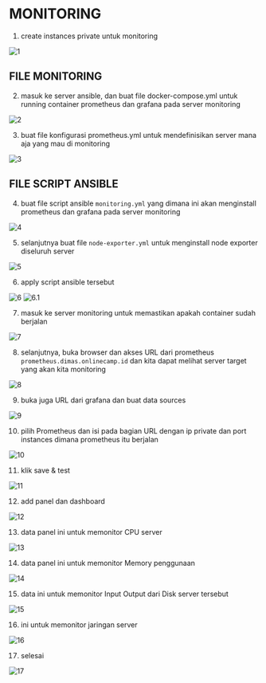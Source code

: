 # MONITORING

1. create instances private untuk monitoring

![1](assets/01.png)

## FILE MONITORING

2. masuk ke server ansible, dan buat file docker-compose.yml untuk running container prometheus dan grafana pada server monitoring

![2](assets/02.png)

3. buat file konfigurasi prometheus.yml untuk mendefinisikan server mana aja yang mau di monitoring

![3](assets/03.png)

## FILE SCRIPT ANSIBLE

4. buat file script ansible `monitoring.yml` yang dimana ini akan menginstall prometheus dan grafana pada server monitoring

![4](assets/04.png)

5. selanjutnya buat file `node-exporter.yml` untuk menginstall node exporter diseluruh server

![5](assets/05.png)

6. apply script ansible tersebut

![6](assets/06.png)
![6.1](assets/07.png)

7. masuk ke server monitoring untuk memastikan apakah container sudah berjalan

![7](assets/08.png)

8. selanjutnya, buka browser dan akses URL dari prometheus `prometheus.dimas.onlinecamp.id` dan kita dapat melihat server target yang akan kita monitoring

![8](assets/09.png)

9. buka juga URL dari grafana dan buat data sources

![9](assets/10.png)

10. pilih Prometheus dan isi pada bagian URL dengan ip private dan port instances dimana prometheus itu berjalan

![10](assets/11.png)

11. klik save & test

![11](assets/12.png)

12. add panel dan dashboard

![12](assets/13.png)

13. data panel ini untuk memonitor CPU server

![13](assets/14.png)

14. data panel ini untuk memonitor Memory penggunaan

![14](assets/15.png)

15. data ini untuk memonitor Input Output dari Disk server tersebut

![15](assets/16.png)

16. ini untuk memonitor jaringan server

![16](assets/17.png)

17. selesai 

![17](assets/18.png)
